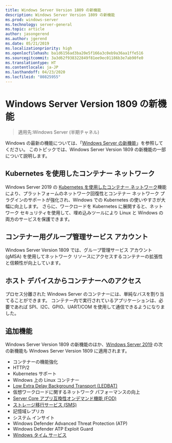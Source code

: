 ```yaml
---
title: Windows Server Version 1809 の新機能
description: Windows Server Version 1809 の新機能
ms.prod: windows-server
ms.technology: server-general
ms.topic: article
author: jasongerend
ms.author: jgerend
ms.date: 05/21/2019
ms.localizationpriority: high
ms.openlocfilehash: ba1d6156ad3ba20e5f166a3c0eb9a36aa1ffe516
ms.sourcegitcommit: 3a3d62f938322849f81ee9ec01186b3e7ab90fe0
ms.translationtype: HT
ms.contentlocale: ja-JP
ms.lasthandoff: 04/23/2020
ms.locfileid: "80825955"
---
```

# <a name="whats-new-in-windows-server-version-1809"></a>Windows Server Version 1809 の新機能

>適用先:Windows Server (半期チャネル)

Windows の最新の機能については、「[Windows Server の新機能](whats-new-in-windows-server.md)」を参照してください。 このトピックでは、Windows Server Version 1809 の新機能の一部について説明します。

## <a name="container-networking-with-kubernetes"></a>Kubernetes を使用したコンテナー ネットワーク

Windows Server 2019 の [Kubernetes を使用したコンテナー ネットワーク](https://docs.microsoft.com/windows-server/networking/sdn/technologies/containers/container-networking-overview)機能により、プラットフォームのネットワーク回復性とコンテナー ネットワーク プラグインのサポートが強化され、Windows での Kubernetes の使いやすさが大幅に向上します。 さらに、ワークロードを Kubernetes に展開すると、ネットワーク セキュリティを使用して、埋め込みツールにより Linux と Windows の両方のサービスを保護できます。

## <a name="group-managed-service-accounts-for-containers"></a>コンテナー用グループ管理サービス アカウント

Windows Server Version 1809 では、グループ管理サービス アカウント (gMSA) を使用してネットワーク リソースにアクセスするコンテナーの拡張性と信頼性が向上しています。 

## <a name="host-device-access-for-containers"></a>ホスト デバイスからコンテナーへのアクセス

プロセス分離された Windows Server のコンテナーには、単純なバスを割り当てることができます。 コンテナー内で実行されているアプリケーションは、必要であれば SPI、I2C、GPIO、UART/COM を使用して通信できるようになりました。

## <a name="additional-features"></a>追加機能
Windows Server Version 1809 の新機能のほか、[Windows Server 2019](../get-started-19/get-started-19.md) の次の新機能も Windows Server Version 1809 に適用されます。

* コンテナーの機能強化
* HTTP/2
* Kubernetes サポート
* Windows 上の Linux コンテナー
* [Low Extra Delay Background Transport (LEDBAT)](https://blogs.technet.microsoft.com/networking/2018/07/25/ledbat/)
* 仮想ワークロードに関するネットワーク パフォーマンスの向上
* [Server Core アプリ互換性オンデマンド機能 (FOD)](https://docs.microsoft.com/windows-server/get-started-19/install-fod-19)
* [ストレージ移行サービス (SMS)](../storage/whats-new-in-storage.md#storage-spaces-direct)
* 記憶域レプリカ
* システム インサイト 
* Windows Defender Advanced Threat Protection (ATP)
* Windows Defender ATP Exploit Guard
* [Windows タイム サービス](https://docs.microsoft.com/windows-server/networking/windows-time-service/insider-preview)

